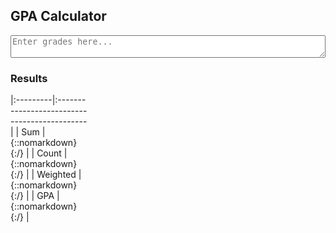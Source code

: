 ## GPA Calculator

<textarea id="input" style="width:100%"  placeholder="Enter grades here..."></textarea>

### Results

<div class="table-wrapper" style="width:25%" markdown="block">
|:---------|:---------------------------------------------|
| Sum      | {::nomarkdown}<div id="sum"></div>{:/}       |
| Count    | {::nomarkdown}<div id="count"></div>{:/}     |
| Weighted | {::nomarkdown}<div id="weighted"></div>{:/}  |
| GPA      | {::nomarkdown}<div id="gpa"></div>{:/}       |
</div>

<script>
const gradeValues = {
        'a': 4,
        'b': 3,
        'c': 2,
        'd': 1,
        'f': 0,
        'A': 5,
        'B': 4,
        'C': 3,
        'D': 2,
        'F': 0,
        }
let input = document.getElementById("input"); 
input.addEventListener("input", function() {
	var sum = 0
  var count = 0
  var weighted = 0
  for (var i = 0; i < input.value.length; i++) {
  	let c = input.value.charAt(i)
    if (/\s/.test(c)) { continue }
    if (/[ABCDF]/.test(c)) { weighted++ }
		let delta = gradeValues[c]
    sum += delta
    count++
	}
  
  let gpa = sum/count
	document.getElementById("sum").innerHTML = sum;
	document.getElementById("count").innerHTML = count;
	document.getElementById("weighted").innerHTML = weighted;
  document.getElementById("gpa").innerHTML = gpa.toFixed(2);
})
</script>
